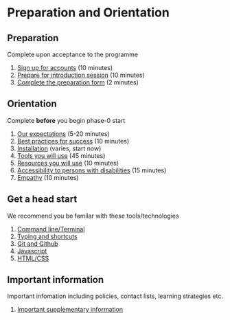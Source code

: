 # Preparation and Orientation

## Preparation
Complete upon acceptance to the programme

1. [Sign up for accounts](/0.1-accounts) (10 minutes)
2. [Prepare for introduction session](0.2-prepare-for-orientation) (10 minutes)
3. [Complete the preparation form](https://docs.google.com/forms/d/1-MW9w5sHtyWZCoFFyDoIqFU8xgDClGIQug2ufACy0-4/viewform) (2 minutes)

## Orientation
Complete **before** you begin phase-0 start

1. [Our expectations](/1-expectations/) (5-20 minutes)
2. [Best practices for success](/2-best-practices/) (10 minutes)
3. [Installation](/3-installation) (varies, start now)
4. [Tools you will use](/4-tools/) (45 minutes)
5. [Resources you will use](/5-resources/) (10 minutes)
6. [Accessibility to persons with disabilities](/6-accessibility/) (15 minutes)
7. [Empathy](/7-empathy/) (10 minutes)


## Get a head start
We recommend you be familar with these tools/technologies

1. [Command line/Terminal](4-tools/terminal#practicing-the-command-line)
2. [Typing and shortcuts](8-practice#typing-and-shortcuts)
3. [Git and Github](4-tools/git-and-github#giving-git-a-test-drive)
4. [Javascript](8-practice#javascript)
5. [HTML/CSS](8-practice#html-and-css)

## Important information
Important infomation including policies, contact lists, learning strategies etc.

1. [Important supplementary information](/9-information)

